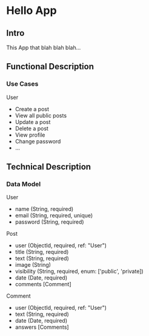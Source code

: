 # Hello App

## Intro

This App that blah blah blah...

## Functional Description

### Use Cases

User
- Create a post
- View all public posts
- Update a post
- Delete a post
- View profile
- Change password
- ...

## Technical Description

### Data Model

User
- name (String, required)
- email (String, required, unique)
- password (String, required)

Post
- user (ObjectId, required, ref: "User")
- title (String, required)
- text (String, required)
- image (String)
- visibility (String, required, enum: ['public', 'private])
- date (Date, required)
- comments [Comment]

Comment
- user (ObjectId, required, ref: "User")
- text (String, required)
- date (Date, required)
- answers [Comments]